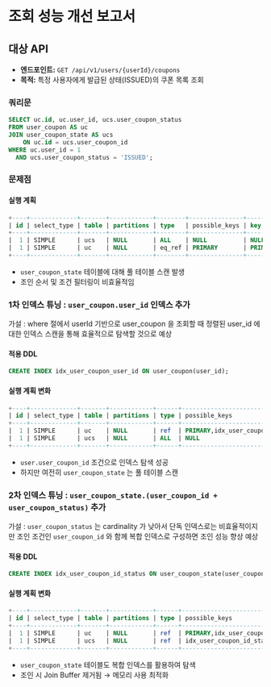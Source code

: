 # 조회 성능 개선 보고서

## 대상 API
- **엔드포인트:** `GET /api/v1/users/{userId}/coupons`
- **목적:** 특정 사용자에게 발급된 상태(ISSUED)의 쿠폰 목록 조회

### 쿼리문
```sql
SELECT uc.id, uc.user_id, ucs.user_coupon_status 
FROM user_coupon AS uc 
JOIN user_coupon_state AS ucs    
    ON uc.id = ucs.user_coupon_id 
WHERE uc.user_id = 1   
  AND ucs.user_coupon_status = 'ISSUED';
```
### 문제점
#### 실행 계획
```sql
+----+-------------+-------+------------+--------+---------------+---------+---------+---------------------------+------+----------+-------------+
| id | select_type | table | partitions | type   | possible_keys | key     | key_len | ref                       | rows | filtered | Extra       |
+----+-------------+-------+------------+--------+---------------+---------+---------+---------------------------+------+----------+-------------+
|  1 | SIMPLE      | ucs   | NULL       | ALL    | NULL          | NULL    | NULL    | NULL                      | 1000 |    10.00 | Using where |
|  1 | SIMPLE      | uc    | NULL       | eq_ref | PRIMARY       | PRIMARY | 8       | hhplus.ucs.user_coupon_id |    1 |    10.00 | Using where |
+----+-------------+-------+------------+--------+---------------+---------+---------+---------------------------+------+----------+-------------+
```
- `user_coupon_state` 테이블에 대해 풀 테이블 스캔 발생
- 조인 순서 및 조건 필터링이 비효율적임

### 1차 인덱스 튜닝 : `user_coupon.user_id` 인덱스 추가
가설 : where 절에서 userId 기반으로 user_coupon 을 조회할 때 정렬된 user_id 에 대한 인덱스 스캔을 통해 효율적으로 탐색할 것으로 예상
#### 적용 DDL
```sql
CREATE INDEX idx_user_coupon_user_id ON user_coupon(user_id);
```

#### 실행 계획 변화
```sql
+----+-------------+-------+------------+------+---------------------------------+-------------------------+---------+-------+------+----------+--------------------------------------------+
| id | select_type | table | partitions | type | possible_keys                   | key                     | key_len | ref   | rows | filtered | Extra                                      |
+----+-------------+-------+------------+------+---------------------------------+-------------------------+---------+-------+------+----------+--------------------------------------------+
|  1 | SIMPLE      | uc    | NULL       | ref  | PRIMARY,idx_user_coupon_user_id | idx_user_coupon_user_id | 8       | const |    1 |   100.00 | Using index                                |
|  1 | SIMPLE      | ucs   | NULL       | ALL  | NULL                            | NULL                    | NULL    | NULL  | 1000 |     1.00 | Using where; Using join buffer (hash join) |
+----+-------------+-------+------------+------+---------------------------------+-------------------------+---------+-------+------+----------+--------------------------------------------+
```
- `user.user_coupon_id` 조건으로 인덱스 탐색 성공
- 하지만 여전히 `user_coupon_state` 는 풀 테이블 스캔

### 2차 인덱스 튜닝 : `user_coupon_state.(user_coupon_id + user_coupon_status)` 추가
가설 : `user_coupon_status` 는 cardinality 가 낮아서 단독 인덱스로는 비효율적이지만 조인 조건인 `user_coupon_id` 와 함께 복합 인덱스로 구성하면 조인 성능 향상 예상
#### 적용 DDL
```sql
CREATE INDEX idx_user_coupon_id_status ON user_coupon_state(user_coupon_id, user_coupon_status);
```

#### 실행 계획 변화
```sql
+----+-------------+-------+------------+------+---------------------------------+---------------------------+---------+--------------------+------+----------+-------------+
| id | select_type | table | partitions | type | possible_keys                   | key                       | key_len | ref                | rows | filtered | Extra       |
+----+-------------+-------+------------+------+---------------------------------+---------------------------+---------+--------------------+------+----------+-------------+
|  1 | SIMPLE      | uc    | NULL       | ref  | PRIMARY,idx_user_coupon_user_id | idx_user_coupon_user_id   | 8       | const              |    1 |   100.00 | Using index |
|  1 | SIMPLE      | ucs   | NULL       | ref  | idx_user_coupon_id_status       | idx_user_coupon_id_status | 91      | hhplus.uc.id,const |    1 |   100.00 | Using index |
+----+-------------+-------+------------+------+---------------------------------+---------------------------+---------+--------------------+------+----------+-------------+
```
- `user_coupon_state` 테이블도 복합 인덱스를 활용하여 탐색
- 조인 시 Join Buffer 제거됨 → 메모리 사용 최적화
